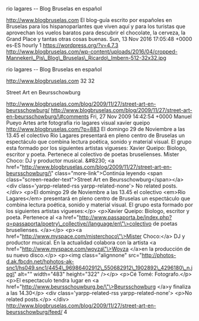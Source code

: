 rio lagares -- Blog Bruselas en español

http://www.blogbruselas.com El blog-guía escrito por españoles en
Bruselas para los hispanoparlantes que viven aquí y para los turistas
que aprovechan los vuelos baratos para descubrir el chocolate, la
cerveza, la Grand Place y tantas otras cosas buenas. Sun, 13 Nov 2016
17:05:48 +0000 es-ES hourly 1 https://wordpress.org/?v=4.7.3
http://www.blogbruselas.com/wp-content/uploads/2016/04/cropped-Manneken\_Pis\_Blog\_Bruselas\_Ricardo\_Imbern-512-32x32.jpg

rio lagares -- Blog Bruselas en español

http://www.blogbruselas.com 32 32

Street Art en Beursschowburg

http://www.blogbruselas.com/blog/2009/11/27/street-art-en-beursschowburg/
http://www.blogbruselas.com/blog/2009/11/27/street-art-en-beursschowburg/\#comments
Fri, 27 Nov 2009 14:42:54 +0000 Manuel Pueyo Artes arte fotografia rio
lagares visual xavier queipo http://www.blogbruselas.com/?p=883 El
domingo 29 de Noviembre a las 13.45 el colectivo Rio Lagares presentará
en pleno centro de Bruselas un espectáculo que combina lectura poética,
sonido y material visual. El grupo esta formado por los siguientes
artistas vigueses: Xavier Queipo: Biologo, escritor y poeta. Pertenece
al colectivo de poetas bruselienses. Mister Choco: DJ y productor
musical. &\#8230; \<a
href=\"http://www.blogbruselas.com/blog/2009/11/27/street-art-en-beursschowburg/\"
class=\"more-link\"\>Continúa leyendo \<span
class=\"screen-reader-text\"\>Street Art en
Beursschowburg\</span\>\</a\>\<div class=\'yarpp-related-rss
yarpp-related-none\'\> No related posts. \</div\> \<p\>El domingo 29 de
Noviembre a las 13.45 el colectivo \<em\>Rio Lagares\</em\> presentará
en pleno centro de Bruselas un espectáculo que combina lectura poética,
sonido y material visual. El grupo esta formado por los siguientes
artistas vigueses:\</p\> \<p\>Xavier Queipo: Biologo, escritor y poeta.
Pertenece al \<a
href=\"http://www.passaporta.be/index.php?q=passaporta/poetry\_collective//language/en\"\>colectivo
de poetas bruselienses. \</a\>\</p\> \<p\>\<a
href=\"http://www.myspace.com/misterchoco\"\>Mister Choco:\</a\> DJ y
productor musical. En la actualidad colabora con la artista \<a
href=\"http://www.myspace.com/woyza\"\>Woyza \</a\>en la producción de
su nuevo disco.\</p\> \<p\>\<img class=\"alignnone\"
src=\"http://photos-d.ak.fbcdn.net/hphotos-ak-snc1/hs049.snc1/4454\_96986402912\_550682912\_1902892\_4296180\_n.jpg\"
alt=\"\" width=\"483\" height=\"322\" /\>\</p\> \<p\>Cé Tomé:
Fotografo.\</p\> \<p\>El espectaculo tendra lugar en \<a
href=\"http://www.beursschouwburg.be/\"\>Beursschowburg \</a\>y finaliza
a las 14.30\</p\> \<div class=\'yarpp-related-rss yarpp-related-none\'\>
\<p\>No related posts.\</p\> \</div\>
http://www.blogbruselas.com/blog/2009/11/27/street-art-en-beursschowburg/feed/
4
